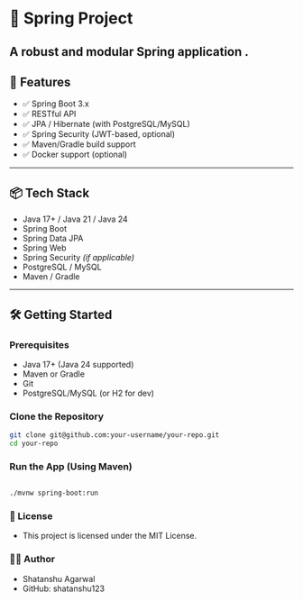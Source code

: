 # 🌱 Spring Project

A robust and modular Spring application .
---

## 🚀 Features

- ✅ Spring Boot 3.x
- ✅ RESTful API
- ✅ JPA / Hibernate (with PostgreSQL/MySQL)
- ✅ Spring Security (JWT-based, optional)
- ✅ Maven/Gradle build support
- ✅ Docker support (optional)

---

## 📦 Tech Stack

- Java 17+ / Java 21 / Java 24
- Spring Boot
- Spring Data JPA
- Spring Web
- Spring Security *(if applicable)*
- PostgreSQL / MySQL
- Maven / Gradle

---

## 🛠️ Getting Started

### Prerequisites

- Java 17+ (Java 24 supported)
- Maven or Gradle
- Git
- PostgreSQL/MySQL (or H2 for dev)

### Clone the Repository

```bash
git clone git@github.com:your-username/your-repo.git
cd your-repo
```
### Run the App (Using Maven)

```bash

./mvnw spring-boot:run
```
### 📄 License
- This project is licensed under the MIT License.

### 🙋‍♂️ Author
- Shatanshu Agarwal
- GitHub: shatanshu123


